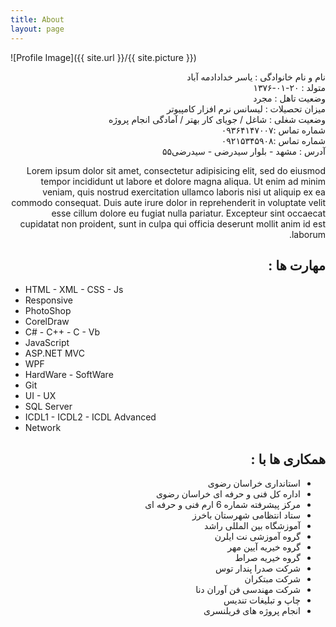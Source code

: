 ```yaml
---
title: About
layout: page
---
```

![Profile Image]({{ site.url }}/{{ site.picture }})


<p style="direction:rtl">
نام و نام خانوادگی : یاسر خدادادمه آباد<br/>
متولد : ۲۰-۰۱-۱۳۷۶<br/>
وضعیت تاهل : مجرد<br/>
میزان تحصیلات : لیسانس نرم افزار کامپیوتر<br/>
وضعیت شغلی : شاغل / جویای کار بهتر / آمادگی انجام پروژه<br/>
شماره تماس :۰۹۳۶۴۱۴۷۰۰۷<br/>
شماره تماس :۰۹۲۱۵۳۴۵۹۰۸<br/>
آدرس : مشهد - بلوار سیدرضی - سیدرضی۵۵<br/>

</p>

<p style="direction:rtl">Lorem ipsum dolor sit amet, consectetur adipisicing elit, sed do eiusmod
tempor incididunt ut labore et dolore magna aliqua. Ut enim ad minim veniam,
quis nostrud exercitation ullamco laboris nisi ut aliquip ex ea commodo
consequat. Duis aute irure dolor in reprehenderit in voluptate velit esse
cillum dolore eu fugiat nulla pariatur. Excepteur sint occaecat cupidatat non
proident, sunt in culpa qui officia deserunt mollit anim id est laborum.</p>

<h2 style="direction:rtl">مهارت ها  :</h2>

<ul class="skill-list">
	<li>HTML - XML - CSS - Js </li>
	<li>Responsive </li>
	<li>PhotoShop</li>
	<li> CorelDraw </li>
	<li>C# - C++ - C - Vb</li>
	<li>JavaScript</li>
	<li>ASP.NET MVC</li>
	<li>WPF</li>
	<li>HardWare - SoftWare</li>
	<li>Git</li>
	<li>UI - UX</li>
	<li>SQL Server</li>
	<li>ICDL1 - ICDL2 - ICDL Advanced</li>
	<li> Network </li>
	
</ul>

<h2 style="direction:rtl">همکاری ها با :</h2>

<ul style="direction:rtl">
	<li> استانداری خراسان رضوی </li>
	<li> اداره کل فنی و حرفه ای خراسان رضوی </li>
	<li> مرکز پیشرفته شماره 6 ارم فنی و حرفه ای </li>
	<li> ستاد انتظامی شهرستان باخرز</li>
	<li> آموزشگاه بین المللی راشد </li>
	<li> گروه آموزشی نت ایلرن </li>
	<li> گروه خیریه آیین مهر </li>
	<li> گروه خیریه صراط</li>
	<li> شرکت صدرا پندار توس</li>
	<li> شرکت مبتکران</li>
	<li> شرکت مهندسی فن آوران دنا</li>
	<li> چاپ و تبلیغات تندیس</li>
	<li> انجام پروژه های فریلنسری</li>
</ul>
